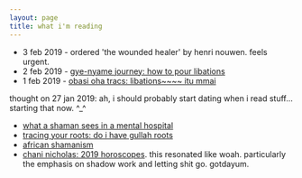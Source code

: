 ```yaml
---
layout: page
title: what i'm reading
---
```


* 3 feb 2019 - ordered 'the wounded healer' by henri nouwen. feels urgent. 
* 2 feb 2019 - [gye-nyame journey: how to pour libations](https://www.gyenyamejourney.com/2011/04/how-to-pour-libations.html)
* 1 feb 2019 - [obasi oha tracs: libations~~~~ itu mmai](https://globalfaithministriesofchiism.wordpress.com/2012/05/04/libations-itu-mmai-7/)


thought on 27 jan 2019: ah, i should probably start dating when i read stuff... starting that now. ^_^

* [what a shaman sees in a mental hospital](https://www.wakingtimes.com/2014/08/22/shaman-sees-mental-hospital/)
* [tracing your roots: do i have gullah roots](https://www.theroot.com/tracing-your-roots-do-i-have-gullah-roots-1820520606)
* [african shamanism](http://www.shamanportal.org/shamanism_african.php)
* [chani nicholas: 2019 horoscopes](https://chaninicholas.com/2019-horoscope/). this resonated like woah. particularly the emphasis on shadow work and letting shit go. gotdayum. 